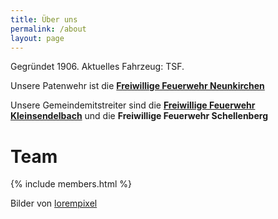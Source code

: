 ```yaml
---
title: Über uns
permalink: /about
layout: page
---
```


Gegründet 1906. Aktuelles Fahrzeug: TSF.

Unsere Patenwehr ist die **[Freiwillige Feuerwehr Neunkirchen](https://de-de.facebook.com/FeuerwehrNeunkirchen)**

Unsere Gemeindemitstreiter sind die **[Freiwillige Feuerwehr Kleinsendelbach](http://www.ffw-kleinsendelbach.de/fw)** und die **Freiwillige Feuerwehr Schellenberg**

# Team

{% include members.html %}

Bilder von [lorempixel](http://lorempixel.com)
